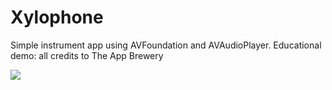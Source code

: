 # Xylophone

Simple instrument app using AVFoundation and AVAudioPlayer.
Educational demo: all credits to The App Brewery

<img src="https://user-images.githubusercontent.com/45542477/91904491-00616b00-ec73-11ea-9188-0bc65cba6aaf.png">
